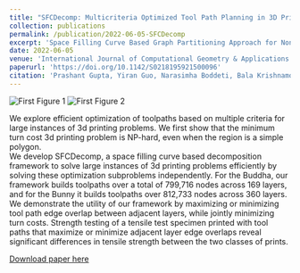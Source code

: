 ```yaml
---
title: "SFCDecomp: Multicriteria Optimized Tool Path Planning in 3D Printing using Space-Filling Curve Based Domain Decomposition"
collection: publications
permalink: /publication/2022-06-05-SFCDecomp
excerpt: 'Space Filling Curve Based Graph Partitioning Approach for Non-Metric Lawn Mowing And 3D Printing Problems'
date: 2022-06-05
venue: 'International Journal of Computational Geometry & Applications'
paperurl: 'https://doi.org/10.1142/S0218195921500096'
citation: 'Prashant Gupta, Yiran Guo, Narasimha Boddeti, Bala Krishnamoorthy. (2022). &quot;SFCDecomp: Multicriteria Optimized Tool Path Planning in 3D Printing using Space-Filling Curve Based Domain Decomposition.&quot; <i>International Journal of Computational Geometry & Applications</i>. 1(1)'
---
```

![First Figure 1]( https://pragup.github.io/images/SFCDecomp_Figure_5.png )
![First Figure 2]( https://pragup.github.io/images/SFCDecomp_Figure_7.png )

We explore efficient optimization of toolpaths based on multiple criteria for large instances of 3d printing problems.
We first show that the minimum turn cost 3d printing problem is NP-hard, even when the region is a simple polygon.  
We develop SFCDecomp, a space filling curve based decomposition framework to solve large instances of 3d printing problems efficiently by solving these optimization subproblems independently.
For the Buddha, our framework builds toolpaths over a total of 799,716 nodes across 169 layers, and for the Bunny it builds toolpaths over 812,733 nodes across 360 layers.
We demonstrate the utility of our framework by maximizing or minimizing tool path edge overlap between adjacent layers, while jointly minimizing turn costs. Strength testing of a tensile test specimen 
printed with tool paths that maximize or minimize adjacent layer edge overlaps reveal significant differences in tensile strength between the two classes of prints.

[Download paper here](https://arxiv.org/abs/2109.01769)